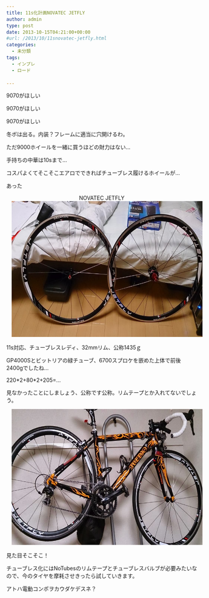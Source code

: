 ```yaml
---
title: 11s化計画NOVATEC JETFLY
author: admin
type: post
date: 2013-10-15T04:21:00+00:00
#url: /2013/10/11snovatec-jetfly.html
categories:
  - 未分類
tags:
  - インプレ
  - ロード

---
```

9070がほしい

9070がほしい

9070がほしい

冬ボは出る。内装？フレームに適当に穴開けるわ。

ただ9000ホイールを一緒に買うほどの財力はない…

手持ちの中華は10sまで…

コスパよくてそこそこエアロでできればチューブレス履けるホイールが…

あった

<div style="text-align: center;">
  NOVATEC JETFLY
</div>

<div class="separator" style="clear: both; text-align: center;">
</div>



<div class="separator" style="clear: both; text-align: center;">
  <a href="BWXIUoJCEAAl97d.jpg" imageanchor="1" style="margin-left: 1em; margin-right: 1em;"><img border="0" src="./BWXIUoJCEAAl97d.jpg" height="358" width="640" /></a>
</div>

11s対応、チューブレスレディ、32mmリム、公称1435ｇ

GP4000Sとビットリアの緑チューブ、6700スプロケを嵌めた上体で前後2400gでしたね…

220\*2+80\*2+205=…

見なかったことにしましょう、公称です公称。リムテープとか入れてないでしょう。



<div class="separator" style="clear: both; text-align: center;">
  <a href="BWXhenkCIAEeGMK.jpg" imageanchor="1" style="margin-left: 1em; margin-right: 1em;"><img border="0" src="./BWXhenkCIAEeGMK.jpg" height="358" width="640" /></a>
</div>

見た目そこそこ！

チューブレス化にはNoTubesのリムテープとチューブレスバルブが必要みたいなので、今のタイヤを摩耗させきったら試していきます。

アトハ電動コンポヲカウダケデスネ？
